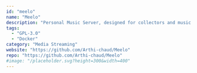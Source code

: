 ```yaml
---
id: "meelo"
name: "Meelo"
description: "Personal Music Server, designed for collectors and music maniacs."
tags:
  - "GPL-3.0"
  - "Docker"
category: "Media Streaming"
website: "https://github.com/Arthi-chaud/Meelo"
repo: "https://github.com/Arthi-chaud/Meelo"
#image: "/placeholder.svg?height=300&width=400"
---
```


